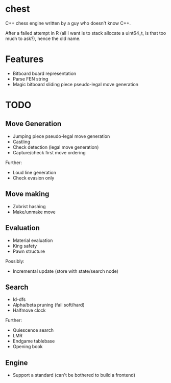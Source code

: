 # chest

C++ chess engine written by a guy who doesn't know C++.

After a failed attempt in R (all I want is to stack allocate a uint64_t, is that too much to ask?), hence the old name.

# Features

* Bitboard board representation
* Parse FEN string
* Magic bitboard sliding piece pseudo-legal move generation

# TODO

## Move Generation

* Jumping piece pseudo-legal move generation
* Castling
* Check detection (legal move generation)
* Capture/check first move ordering

Further:

* Loud line generation
* Check evasion only

## Move making

* Zobrist hashing
* Make/unmake move

## Evaluation

* Material evaluation
* King safety
* Pawn structure

Possibly:

* Incremental update (store with state/search node)

## Search

* Id-dfs
* Alpha/beta pruning (fail soft/hard)
* Halfmove clock

Further:

* Quiescence search
* LMR
* Endgame tablebase
* Opening book

## Engine

* Support a standard (can't be bothered to build a frontend)

